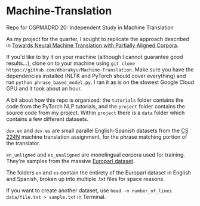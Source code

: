 # Machine-Translation
Repo for OSPMADRD 20: Independent Study in Machine Translation

As my project for the quarter, I sought to replicate the approach described in 
[Towards Neural Machine Translation with Partially Aligned Corpora](https://www.aclweb.org/anthology/I17-1039.pdf).

If you'd like to try it on your machine (although I cannot guarantee good results...), 
clone on to your machine using `git clone https://github.com/dharakyu/Machine-Translation`. Make sure you have
the dependencies installed (NLTK and PyTorch should cover everything) and run `python phrase_based_model.py`. I ran it
as is on the slowest Google Cloud GPU and it took about an hour.

A bit about how this repo is organized: the `tutorials` folder contains the code from the PyTorch NLP tutorials,
and the `project` folder contains the source code from my project. Within `project` there is a `data` folder which
contains a few different datasets. 

`dev.en` and `dev.es` are small parallel English-Spanish datasets from the [CS 224N](http://web.stanford.edu/class/cs224n/) 
machine translation assignment, for the phrase matching portion of the translator.

`en_unligned` and `es_unaligned` are monolingual corpora used for training. They're samples from the massive [Europarl
dataset](https://www.statmt.org/europarl/).

The folders `en` and `es` contain the entirety of the Europarl dataset in English and Spanish, broken up into multiple .txt
files for space reasons.

If you want to create another dataset, use `head -n number_of_lines data/file.txt > sample.txt` in Terminal.
